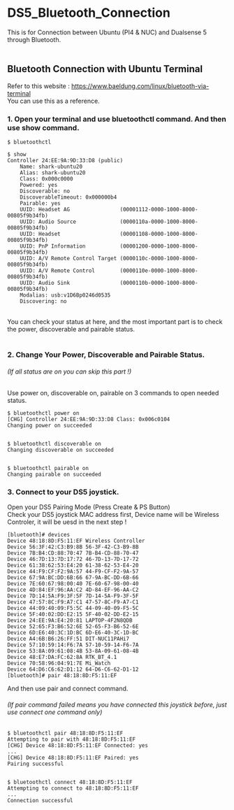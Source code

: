 # DS5_Bluetooth_Connection
This is for Connection between Ubuntu (PI4 &amp; NUC) and Dualsense 5 through Bluetooth.
<br><br>

## Bluetooth Connection with Ubuntu Terminal
Refer to this website : https://www.baeldung.com/linux/bluetooth-via-terminal
<br>
You can use this as a reference.
<br>

### 1. Open your terminal and use bluetoothctl command. And then use show command.
```
$ bluetoothctl

$ show
Controller 24:EE:9A:9D:33:D8 (public)
	Name: shark-ubuntu20
	Alias: shark-ubuntu20
	Class: 0x000c0000
	Powered: yes
	Discoverable: no
	DiscoverableTimeout: 0x000000b4
	Pairable: yes
	UUID: Headset AG                (00001112-0000-1000-8000-00805f9b34fb)
	UUID: Audio Source              (0000110a-0000-1000-8000-00805f9b34fb)
	UUID: Headset                   (00001108-0000-1000-8000-00805f9b34fb)
	UUID: PnP Information           (00001200-0000-1000-8000-00805f9b34fb)
	UUID: A/V Remote Control Target (0000110c-0000-1000-8000-00805f9b34fb)
	UUID: A/V Remote Control        (0000110e-0000-1000-8000-00805f9b34fb)
	UUID: Audio Sink                (0000110b-0000-1000-8000-00805f9b34fb)
	Modalias: usb:v1D6Bp0246d0535
	Discovering: no

```
<br>
You can check your status at here, and the most important part is to check the power, discoverable and pairable status.<br><br>

### 2. Change Your Power, Discoverable and Pairable Status. 
###### (If all status are on you can skip this part !)
Use power on, discoverable on, pairable on 3 commands to open needed status.
```
$ bluetoothctl power on
[CHG] Controller 24:EE:9A:9D:33:D8 Class: 0x006c0104
Changing power on succeeded


$ bluetoothctl discoverable on
Changing discoverable on succeeded


$ bluetoothctl pairable on
Changing pairable on succeeded
```

### 3. Connect to your DS5 joystick.
Open your DS5 Pairing Mode (Press Create & PS Button)
<br>
Check your DS5 joystick MAC address first, Device name will be Wireless Controler, it will be uesd in the next step !<br>
```
[bluetooth]# devices
Device 48:18:8D:F5:11:EF Wireless Controller
Device 56:3F:42:C3:B9:8B 56-3F-42-C3-B9-8B
Device 7B:B4:CD:88:70:47 7B-B4-CD-88-70-47
Device 46:7D:13:7D:17:72 46-7D-13-7D-17-72
Device 61:38:62:53:E4:20 61-38-62-53-E4-20
Device 44:F9:CF:F2:9A:57 44-F9-CF-F2-9A-57
Device 67:9A:BC:DD:6B:66 67-9A-BC-DD-6B-66
Device 7E:60:67:98:00:40 7E-60-67-98-00-40
Device 4D:84:EF:96:AA:C2 4D-84-EF-96-AA-C2
Device 7D:14:5A:F9:3F:5F 7D-14-5A-F9-3F-5F
Device 47:57:8C:F9:A7:C1 47-57-8C-F9-A7-C1
Device 44:09:40:09:F5:5C 44-09-40-09-F5-5C
Device 5F:40:02:DD:E2:15 5F-40-02-DD-E2-15
Device 24:EE:9A:E4:20:81 LAPTOP-4F2N8QDB
Device 52:65:F3:B6:52:6E 52-65-F3-B6-52-6E
Device 6D:E6:40:3C:1D:BC 6D-E6-40-3C-1D-BC
Device A4:6B:B6:26:FF:51 DIT-NUC11PAHi7
Device 57:10:59:14:F6:7A 57-10-59-14-F6-7A
Device 53:8A:09:61:08:4B 53-8A-09-61-08-4B
Device 48:E7:DA:FC:62:8A RTK_BT_4.1
Device 70:58:96:04:91:7E Mi_Watch
Device 64:D6:C6:62:D1:12 64-D6-C6-62-D1-12
[bluetooth]# pair 48:18:8D:F5:11:EF

```
And then use pair and connect command.
###### (If pair command failed means you have connected this joystick before, just use connect one command only)
```
$ bluetoothctl pair 48:18:8D:F5:11:EF
Attempting to pair with 48:18:8D:F5:11:EF
[CHG] Device 48:18:8D:F5:11:EF Connected: yes
...
[CHG] Device 48:18:8D:F5:11:EF Paired: yes
Pairing successful


$ bluetoothctl connect 48:18:8D:F5:11:EF
Attempting to connect to 48:18:8D:F5:11:EF
...
Connection successful
```
